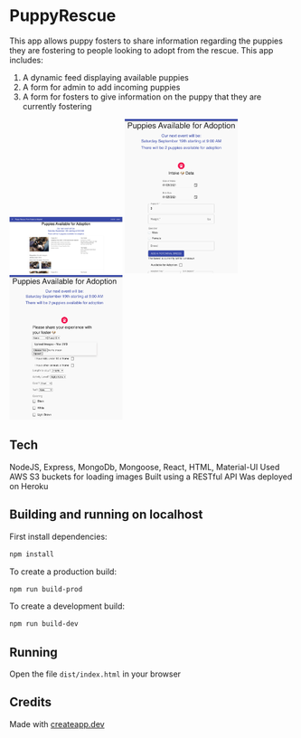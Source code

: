 # PuppyRescue

This app allows puppy fosters to share information regarding the puppies they are fostering to people looking to adopt from the rescue. This app includes:


1. A dynamic feed displaying available puppies
2. A form for admin to add incoming puppies
3. A form for fosters to give information on the puppy that they are currently fostering

<img src="/puppyRescueFeed.png" width="200">
<img src="/postIntake.png" width="200">
<img src="/fosterForm.png" width="200">

## Tech
NodeJS, Express, MongoDb, Mongoose, React, HTML, Material-UI
Used AWS S3 buckets for loading images
Built using a RESTful API
Was deployed on Heroku

## Building and running on localhost

First install dependencies:

```sh
npm install
```

To create a production build:

```sh
npm run build-prod
```

To create a development build:

```sh
npm run build-dev
```

## Running

Open the file `dist/index.html` in your browser

## Credits

Made with [createapp.dev](https://createapp.dev/)
